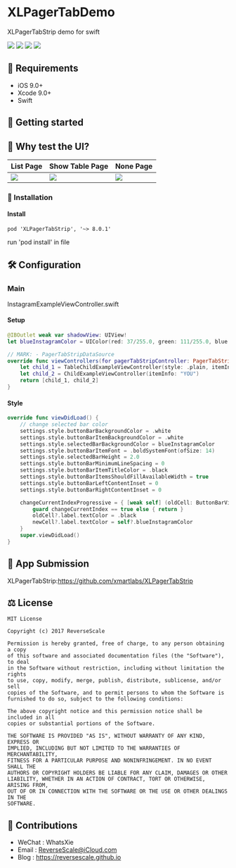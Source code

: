 # XLPagerTabDemo
XLPagerTabStrip demo for swift

![](https://img.shields.io/badge/platform-iOS-red.svg) ![](https://img.shields.io/badge/language-Objective--C-blue.svg) ![](https://img.shields.io/badge/download-2.9MB-yellow.svg) ![](https://img.shields.io/badge/license-MIT%20License-brightgreen.svg)


## 🤖 Requirements

* iOS 9.0+
* Xcode 9.0+
* Swift


## 🚀 Getting started


## 🎨 Why test the UI?

| List Page | Show Table Page | None Page | 
| ------------- | ------------- | ------------- | 
| ![](http://og1yl0w9z.bkt.clouddn.com/18-7-10/21563862.jpg) | ![](http://og1yl0w9z.bkt.clouddn.com/18-7-10/82626740.jpg) | ![](http://og1yl0w9z.bkt.clouddn.com/18-7-10/94251213.jpg) | 



### 🎯 Installation

#### Install

```
pod 'XLPagerTabStrip', '~> 8.0.1'
```

run 'pod install' in file

## 🛠 Configuration

### Main

InstagramExampleViewController.swift

#### Setup

```swift
@IBOutlet weak var shadowView: UIView!
let blueInstagramColor = UIColor(red: 37/255.0, green: 111/255.0, blue: 206/255.0, alpha: 1.0)

// MARK: - PagerTabStripDataSource
override func viewControllers(for pagerTabStripController: PagerTabStripViewController) -> [UIViewController] {
    let child_1 = TableChildExampleViewController(style: .plain, itemInfo: "FOLLOWING")
    let child_2 = ChildExampleViewController(itemInfo: "YOU")
    return [child_1, child_2]
}
```

#### Style

```swift
override func viewDidLoad() {
    // change selected bar color
    settings.style.buttonBarBackgroundColor = .white
    settings.style.buttonBarItemBackgroundColor = .white
    settings.style.selectedBarBackgroundColor = blueInstagramColor
    settings.style.buttonBarItemFont = .boldSystemFont(ofSize: 14)
    settings.style.selectedBarHeight = 2.0
    settings.style.buttonBarMinimumLineSpacing = 0
    settings.style.buttonBarItemTitleColor = .black
    settings.style.buttonBarItemsShouldFillAvailableWidth = true
    settings.style.buttonBarLeftContentInset = 0
    settings.style.buttonBarRightContentInset = 0

    changeCurrentIndexProgressive = { [weak self] (oldCell: ButtonBarViewCell?, newCell: ButtonBarViewCell?, progressPercentage: CGFloat, changeCurrentIndex: Bool, animated: Bool) -> Void in
        guard changeCurrentIndex == true else { return }
        oldCell?.label.textColor = .black
        newCell?.label.textColor = self?.blueInstagramColor
    }
    super.viewDidLoad()
}
```



## 📝 App Submission

XLPagerTabStrip:https://github.com/xmartlabs/XLPagerTabStrip

## ⚖ License

```
MIT License

Copyright (c) 2017 ReverseScale

Permission is hereby granted, free of charge, to any person obtaining a copy
of this software and associated documentation files (the "Software"), to deal
in the Software without restriction, including without limitation the rights
to use, copy, modify, merge, publish, distribute, sublicense, and/or sell
copies of the Software, and to permit persons to whom the Software is
furnished to do so, subject to the following conditions:

The above copyright notice and this permission notice shall be included in all
copies or substantial portions of the Software.

THE SOFTWARE IS PROVIDED "AS IS", WITHOUT WARRANTY OF ANY KIND, EXPRESS OR
IMPLIED, INCLUDING BUT NOT LIMITED TO THE WARRANTIES OF MERCHANTABILITY,
FITNESS FOR A PARTICULAR PURPOSE AND NONINFRINGEMENT. IN NO EVENT SHALL THE
AUTHORS OR COPYRIGHT HOLDERS BE LIABLE FOR ANY CLAIM, DAMAGES OR OTHER
LIABILITY, WHETHER IN AN ACTION OF CONTRACT, TORT OR OTHERWISE, ARISING FROM,
OUT OF OR IN CONNECTION WITH THE SOFTWARE OR THE USE OR OTHER DEALINGS IN THE
SOFTWARE.
```

## 😬 Contributions

* WeChat : WhatsXie
* Email : ReverseScale@iCloud.com
* Blog : https://reversescale.github.io

